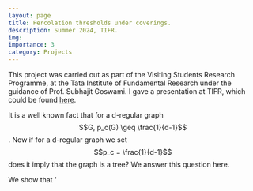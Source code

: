 ```yaml
---
layout: page
title: Percolation thresholds under coverings.
description: Summer 2024, TIFR.
img:
importance: 3
category: Projects
---
```

This project was carried out as part of the Visiting Students Research Programme, at the Tata Institute of Fundamental Research under the guidance of Prof. Subhajit Goswami. I gave a presentation at TIFR, which could be found [here](https://ishaan44.github.io/assets/pdf/VSRP_Presentation.pdf).

It is a well known fact that for a d-regular graph $$G, p_c(G) \geq \frac{1}{d-1}$$. Now if for a d-regular graph we set $$p_c = \frac{1}{d-1}$$ does it imply that the graph is a tree? We answer this question here. 

We show that '